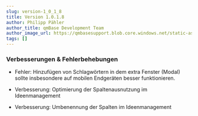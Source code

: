 ```yaml
---
slug: version-1_0_1_8
title: Version 1.0.1.8
author: Philipp Pähler
author_title: qmBase Development Team
author_image_url: https://qmbasesupport.blob.core.windows.net/static-assets/img/persons/paehler_round.png
tags: []
---
```

### Verbesserungen & Fehlerbehebungen

*   Fehler: Hinzufügen von Schlagwörtern in dem extra Fenster (Modal) sollte insbesondere auf mobilen Endgeräten besser funktionieren.

*   Verbesserung: Optimierung der Spaltenausnutzung im Ideenmanagement

*   Verbesserung: Umbenennung der Spalten im Ideenmanagement
